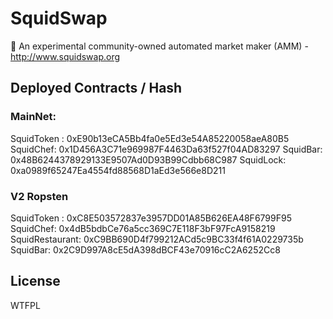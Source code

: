 # SquidSwap 
🦑 An experimental community-owned automated market maker (AMM) - http://www.squidswap.org 

## Deployed Contracts / Hash

### MainNet:
SquidToken : 0xE90b13eCA5Bb4fa0e5Ed3e54A85220058aeA80B5
SquidChef: 0x1D456A3C71e969987F4463Da63f527f04AD83297
SquidBar: 0x48B6244378929133E9507Ad0D93B99Cdbb68C987
SquidLock: 0xa0989f65247Ea4554fd88568D1aEd3e566e8D211

### V2 Ropsten
SquidToken : 0xC8E503572837e3957DD01A85B626EA48F6799F95
SquidChef: 0x4dB5bdbCe76a5cc369C7E118F3bF97FcA9158219
SquidRestaurant: 0xC9BB690D4f799212ACd5c9BC33f4f61A0229735b
SquidBar: 0x2C9D997A8cE5dA398dBCF43e70916cC2A6252Cc8

## License

WTFPL
